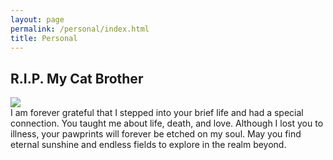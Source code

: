 ```yaml
---
layout: page
permalink: /personal/index.html
title: Personal
---
```


## R.I.P. My Cat Brother
<img src="https://chyj528.github.io/images/cat_brother.jpg">

<div class="no-indent">
I am forever grateful that I stepped into your brief life and had a special 
connection. You 
taught me about life, death, and love. Although I lost you to illness, your 
pawprints will forever be etched on my soul. May you find eternal sunshine and endless fields to explore in the realm beyond.
</div>
 



